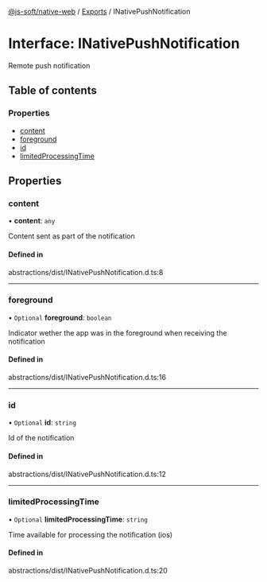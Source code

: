 [@js-soft/native-web](../README.md) / [Exports](../modules.md) / INativePushNotification

# Interface: INativePushNotification

Remote push notification

## Table of contents

### Properties

-   [content](INativePushNotification.md#content)
-   [foreground](INativePushNotification.md#foreground)
-   [id](INativePushNotification.md#id)
-   [limitedProcessingTime](INativePushNotification.md#limitedprocessingtime)

## Properties

### content

• **content**: `any`

Content sent as part of the notification

#### Defined in

abstractions/dist/INativePushNotification.d.ts:8

---

### foreground

• `Optional` **foreground**: `boolean`

Indicator wether the app was in the foreground when receiving the notification

#### Defined in

abstractions/dist/INativePushNotification.d.ts:16

---

### id

• `Optional` **id**: `string`

Id of the notification

#### Defined in

abstractions/dist/INativePushNotification.d.ts:12

---

### limitedProcessingTime

• `Optional` **limitedProcessingTime**: `string`

Time available for processing the notification (ios)

#### Defined in

abstractions/dist/INativePushNotification.d.ts:20
